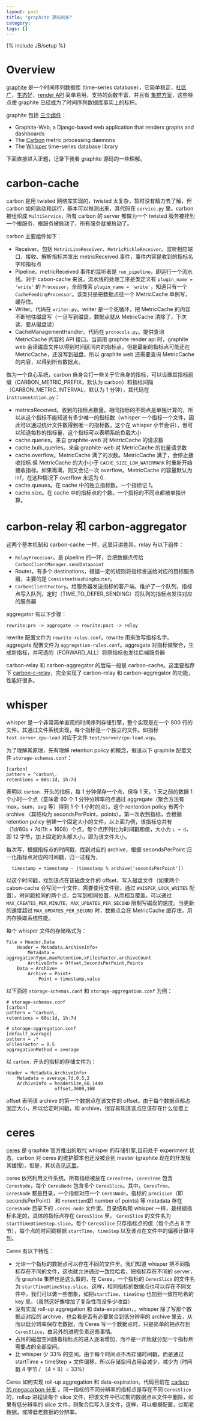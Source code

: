 ```yaml
---
layout: post
title: "graphite 源码剖析"
category: 
tags: []
---
```

{% include JB/setup %}


# Overview

[graphite](https://github.com/graphite-project/graphite-web) 是一个时间序列数据库 (time-series database），它简单稳定，[社区广](http://obfuscurity.com/2015/11/Everybody-Loves-Graphite)，[生态好](http://graphite.readthedocs.org/en/latest/tools.html)，[render API](http://graphite.readthedocs.org/en/latest/render_api.html) 简单易用，支持的函数丰富，并且有 [集群方案](https://grey-boundary.io/the-architecture-of-clustering-graphite/)，这些特点使 graphite 已经成为了时间序列数据库事实上的标杆。

graphite 包括 [三个组件](https://github.com/graphite-project/graphite-web)：

* Graphite-Web, a Django-based web application that renders graphs and dashboards
* The [Carbon](https://github.com/graphite-project/carbon) metric processing daemons
* The [Whisper](https://github.com/graphite-project/whisper) time-series database library

下面直接进入正题，记录下我看 graphite 源码的一些理解。

# carbon-cache

carbon 是用 twisted 网络库实现的，twisted 太复杂，暂时没有精力去了解，但 carbon 如何启动和运行，基本可以推测出来，其代码在 `service.py` 里。carbon 被组织成 `MultiService`，所有 carbon 的 server 都做为一个 twisted 服务被挂到一个根服务，根服务被启动了，所有服务就被启动了。

carbon 主要组件如下：

* Receiver。包括 `MetricLineReceiver`、`MetricPickleReceiver`。监听相应端口，接收、解析指标并发出 metricReceived 事件，事件内容是收到的指标名字和指标点
* Pipeline。metricReceived 事件的监听者是 `run_pipeline`，即运行一个流水线。对于 cabon-cache 来说，流水线的处理工序是类定义有 `plugin_name = 'write'` 的 `Processor`，全局搜索 `plugin_name = 'write'`，知道只有一个 `CacheFeedingProcessor`。该类只是把数据点往一个 MetricCache 单例写，缓存住。
* Writer。代码在 `writer.py`。writer 是一个死循环，把 MetricCache 的内容不断地往磁盘写（一旦写到磁盘，数据点就从 MetricCache 清除了，下次读，要从磁盘读）
* CacheManagementHandler。代码在 `protocols.py`。提供查询 MetricCache 内容的 API 接口。当调用 graphite render api 时，graphite web 会读磁盘文件以得到时间区间内的指标点，但是最新的指标点可能还在 MetricCache，还没写到磁盘，所以 graphite web 还需要查询 MetricCache 的内容，以得到所有数据点。

做为一个良心系统，carbon 自身会打一些关于它自身的指标，可以设置其指标前缀（CARBON_METRIC_PREFIX，默认为 carbon）和指标间隔（CARBON_METRIC_INTERVAL，默认为 1 分钟），其代码在 `instrumentation.py`：

* metricsReceived。收到的指标点数量。相同指标的不同点是单独计算的，所以从这个指标不能知道有多少唯一的指标数（whisper 一个指标一个文件，因此可以通过统计文件数得到唯一的指标数，这个在 whisper 小节会讲），但可以知道每秒的指标量，这个指标可以表明系统负载大小
* cache.queries。来自 graphite-web 对 MetricCache 的请求数
* cache.bulk_queries。来自 graphite-web 对 MetricCache 的批量请求数
* cache.overflow。MetricCache 满了的次数。MetricCache 满了，会停止接收指标.但 MetricCache 的大小小于 `CACHE_SIZE_LOW_WATERMARK` 时重新开始接收指标。如果再满，则又会记一次 overflow。MetricCache 的容量默认为 inf，在这种情况下 overflow 永远为 0.
* cache.queues。在 cache 中的独立指标数。一个指标记 1。
* cache.size。在 cache 中的指标点的个数。一个指标的不同点都被单独计算。

# carbon-relay 和 carbon-aggregator

这两个基本机制和 carbon-cache 一样，这里只讲差异。relay 有以下组件：

* `RelayProcessor`。是 pipeline 的一环，会把数据点传给 `CarbonClientManager.sendDatapoint`
* Router。有多个 destinations，根据一定的规则将指标发送给对应的目标服务器，主要的是 `ConsistentHashingRouter`。
* `CarbonClientFactory`。给服务器发送指标的客户端，维护了一个队列，指标点写入队列，定时（TIME_TO_DEFER_SENDING）将队列的指标点发往对应的服务器

aggregator 有以下步骤：

`rewrite:pre -> aggregate -> rewrite:post -> relay`

rewrite 配置文件为 `rewrite-rules.conf`。rewrite 用来改写指标名字。aggregate 配置文件为 `aggregation-rules.conf`。aggregate 对指标做聚合，生成新指标，并可选的（FORWARD_ALL）将原指标也发往后端服务器

carbon-relay 和 carbon-aggregator 的后端一般是 carbon-cache。这里要推荐下 [carbon-c-relay](https://github.com/grobian/carbon-c-relay)，完全实现了 carbon-relay 和 carbon-aggregator 的功能，性能好很多。

# whisper

whisper 是一个非常简单直观的时间序列存储引擎，整个实现是在一个 800 行的文件。其通过文件系统实现，每个指标是一个独立的文件。如指标 `test.server.cpu-load` 对应于文件 `test/server/cpu-load.wsp`。

为了理解其原理，先有理解 retention policy 的概念，假设以下 graphite 配置文件 `storage-schemas.conf`：

```
[carbon]
pattern = ^carbon\.
retentions = 60s:1d, 1h:7d
```

表明以 `carbon.` 开头的指标，每 1 分钟保存一个点，保存 1 天，1 天之前的数据 1 个小时一个点（意味着 60 个 1 分钟分辨率的点通过 aggregate（聚合方法有 max，sum，avg 等）得到 1 个 1 小时的点）。这个 rentention policy 有两个 archive （其结构为 secondsPerPoint，points），第一次收到指标，会根据 retention policy 创建一个固定大小的文件，以上面为例，该指标总共有 （1d/60s + 7d/1h = 1608）个点，每个点序列化为时间戳和值，大小为 `L + d`，即 12 字节，加上固定的头部大小，即为该文件大小。

每次写，根据指标点的时间戳，找到对应的 archive，根据 secondsPerPoint 归一化指标点对应的时间戳，归一过程为，

```
  timestamp = timestamp - (timestamp % archive['secondsPerPoint'])
```

以这个时间戳，找到该点在该磁盘文件的 offset，写入磁盘文件（如果两个 cabon-cache 会写同一个文件，需要使用文件锁，通过 `WHISPER_LOCK_WRITES` 配置）。时间戳相同的两个点，会写到相同位置，从而相互覆盖。可以通过 `MAX_CREATES_PER_MINUTE`，`MAX_UPDATES_PER_SECOND` 限制写磁盘的速度。当更新的速度超过 `MAX_UPDATES_PER_SECOND` 时，数据点会在 MetricCache 缓存住，用内存换取系统性能。

每个 whisper 文件的存储格式为：

```
File = Header,Data
    Header = Metadata,ArchiveInfo+
		Metadata = aggregationType,maxRetention,xFilesFactor,archiveCount
		ArchiveInfo = Offset,SecondsPerPoint,Points
	Data = Archive+
		Archive = Point+
			Point = timestamp,value
```

以下面的 `storage-schemas.conf` 和 `storage-aggregation.conf` 为例：

```
# storage-schemas.conf
[carbon]
pattern = ^carbon\.
retentions = 60s:1d, 1h:7d

# storage-aggregation.conf
[default_average]
pattern = .*
xFilesFactor = 0.5
aggregationMethod = average
```

以 `carbon.` 开头的指标的存储文件为：

```
Header = Metadata,ArchiveInfo+
    Metadata = average,7d,0.5,2
    ArchiveInfo = headerSize,60,1440
                  offset,3600,168
```

offset 表明该 archive 的第一个数据点在该文件的 offset。由于每个数据点都占固定大小，所以给定时间戳，和 archive，很容易知道该点应该存在什么位置上

# ceres

[ceres](https://github.com/graphite-project/ceres) 是 graphite 官方推出的取代 whisper 的存储引擎,目前处于 experiment 状态，carbon 对 ceres 的维护脚本也还没被合到 master (graphite 现在的开发极其缓慢)，但是，其状态见[这里](https://github.com/graphite-project/ceres/issues/15)。

ceres 依然利用文件系统。所有指标被放在 `CeresTree`，`CeresTree` 包含 `CeresNode`，每个 `CeresNode` 包含多个 `CeresSlice`。其中，`CeresTree`、`CeresNode` 都是目录，一个指标对应一个 `CeresNode`，指标的 `precision`（即 secondsPerPoint） 和 `retention`(即 number of points) 等 metadata 存在 `CeresNode` 目录下的 `.ceres-node` 文件里。目录结构和 whisper 一样，是根据指标名定的，具体的指标点存在 `CeresSlice` 里， `CeresSlice` 的文件名为 `startTime@timeStep.slice`，每个 `CeresSlice` 只存指标点的值（每个点占 8 字节），每个点的时间戳根据 `startTime`，`timeStep` 以及该点在文件中的偏移计算得到。

Ceres 有以下特性：

* 允许一个指标的数据点可以存在不同的文件里。我们知道 whisper 把不同指标存在不同的文件，这也就允许通过一致性哈希，把指标存在不同的 server，而 graphite 集群也是这么做的，在 Ceres，一个指标的 `CeresSlice` 的文件名为 `startTime@timeStep.slice`，这样，相同指标的数据点也可以存在不同文件中，我们可以做一些想象，如把`startTime`、`timeStep` 也加到一致性哈希的 key 里。（虽然这好像增加了复杂性而没多少收益）
* 没有实现 roll-up aggregation 和 data-expiration，。whisper 除了写那个数据点对应的 archive，也会看是否有必要聚合到低分辨率的 archive 里去，从而以低分辨率保存老数据，而 Ceres 写一个数据点时，只是简单的把点存到 `CeresSlice`，由另外的进程负责这些事情。
* 占用的磁盘空间随着指标点的进入逐渐增加，而不是一开始就分配一个指标所需要占的全部空间。
* 比 whisper 少 33% 的空间。由于每个时间点不再存储时间戳，而是通过 startTime + timeStep + 文件偏移，所以存储空间占用会减少，减少为 (时间戳 4 字节 / （4 + 8）= 33%)

Ceres 如何实现 roll-up aggregation 和 data-expiration。代码目前在 [carbon 的 megacarbon 分支](https://github.com/graphite-project/carbon/blob/megacarbon/plugins%2Fmaintenance%2Frollup.py) 。同一指标的不同分辨率的指标点是存在不同 `CeresSlice` 的，rollup 进程读每个 slice 文件，把该文件中已过期的数据点从文件中删除，如果有低分辨率的 slice 文件，则聚合后写入该文件，这样，可以根据配置，过期老数据，或降低老数据的分辨率。

